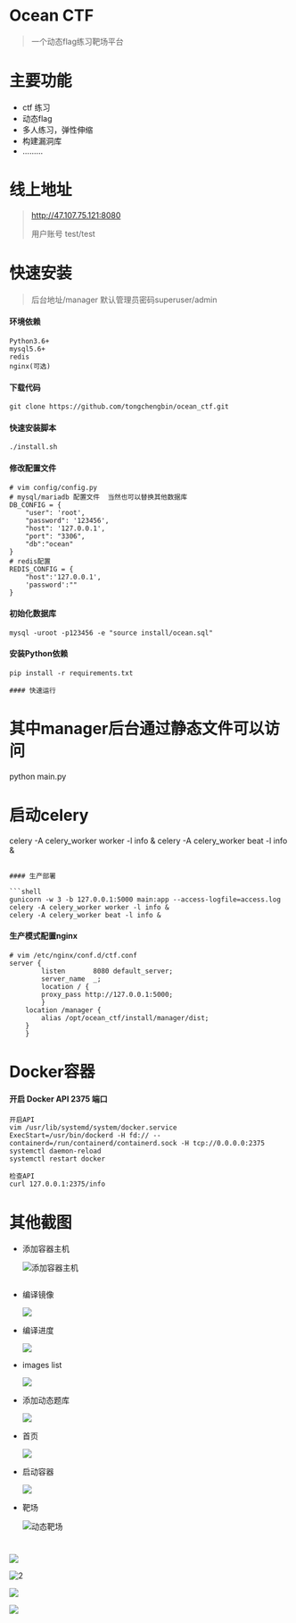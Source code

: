 # Ocean CTF
> 一个动态flag练习靶场平台

# 主要功能
- ctf 练习
- 动态flag
- 多人练习，弹性伸缩
- 构建漏洞库
- .........

# 线上地址

> http://47.107.75.121:8080
>
> 用户账号 test/test




# 快速安装

> 后台地址/manager 默认管理员密码superuser/admin

#### 环境依赖

```
Python3.6+
mysql5.6+
redis
nginx(可选)
```

#### 下载代码

```
git clone https://github.com/tongchengbin/ocean_ctf.git
```

#### 快速安装脚本

```
./install.sh
```

#### 修改配置文件

```
# vim config/config.py
# mysql/mariadb 配置文件  当然也可以替换其他数据库
DB_CONFIG = {
    "user": 'root',
    "password": '123456',
    "host": '127.0.0.1',
    "port": "3306",
    "db":"ocean"
}
# redis配置
REDIS_CONFIG = {
    "host":'127.0.0.1',
    'password':""
}

```

#### 初始化数据库

```
mysql -uroot -p123456 -e "source install/ocean.sql"
```
#### 安装Python依赖

```
pip install -r requirements.txt
```

```
#### 快速运行

```
# 其中manager后台通过静态文件可以访问
python main.py
# 启动celery
celery -A celery_worker worker -l info &
celery -A celery_worker beat -l info &
```

#### 生产部署

```shell
gunicorn -w 3 -b 127.0.0.1:5000 main:app --access-logfile=access.log
celery -A celery_worker worker -l info &
celery -A celery_worker beat -l info &
```
#### 生产模式配置nginx

```
# vim /etc/nginx/conf.d/ctf.conf
server {
        listen       8080 default_server;
        server_name  _;
        location / {
        proxy_pass http://127.0.0.1:5000;
        }
    location /manager {
        alias /opt/ocean_ctf/install/manager/dist;
    }
    }
```

# Docker容器
#### 开启 Docker API 2375 端口
```
开启API
vim /usr/lib/systemd/system/docker.service
ExecStart=/usr/bin/dockerd -H fd:// --containerd=/run/containerd/containerd.sock -H tcp://0.0.0.0:2375
systemctl daemon-reload
systemctl restart docker

检查API
curl 127.0.0.1:2375/info
```
# 其他截图

- 添加容器主机

  ![添加容器主机](/doc/image/添加容器主机.png)
```

```

- 编译镜像

  ![](/doc/image/编译镜像.png)

- 编译进度

  ![](/doc/image/编译进度.png)

- images list

  ![](/doc/image/镜像列表.png)

- 添加动态题库

  ![](/doc/image/添加动态题库.png)

- 首页

  ![](/doc/image/首页.png)

* 启动容器

  ![](/doc/image/启动容器.png)

- 靶场

  ![]()![动态靶场](/doc/image/动态靶场.png)

# 

![](/doc/image/1.png)

![]()![2](/doc/image/2.png)

![](/doc/image/3.png)

![](/doc/image/4.png)
